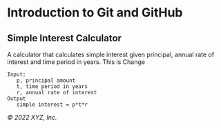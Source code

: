 # Introduction to Git and GitHub

## Simple Interest Calculator

A calculator that calculates simple interest given principal, annual rate of interest and time period in years.
This is Change

```
Input:
   p, principal amount
   t, time period in years
   r, annual rate of interest
Output
   simple interest = p*t*r
```

_© 2022 XYZ, Inc._
